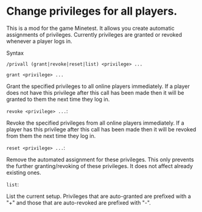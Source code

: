 Change privileges for all players.
==

This is a mod for the game Minetest. It allows you create automatic assignments of privileges. Currently privileges are granted or revoked whenever a player logs in.

Syntax

```
/privall (grant|revoke|reset|list) <privilege> ...
```
`grant <privilege> ...`

Grant the specified privileges to all online players immediately. If a player does not have this privilege after this call has been made then it will be granted to them the next time they log in.

`revoke <privilege> ...`:

Revoke the specified privileges from all online players immediately. If a player has this privilege after this call has been made then it will be revoked from them the next time they log in.

`reset <privilege> ...`:

Remove the automated assignment for these privileges. This only prevents the further granting/revoking of these privileges. It does not affect already existing ones.

`list`:

List the current setup. Privileges that are auto-granted are prefixed with a "+" and those that are auto-revoked are prefixed with "-".
